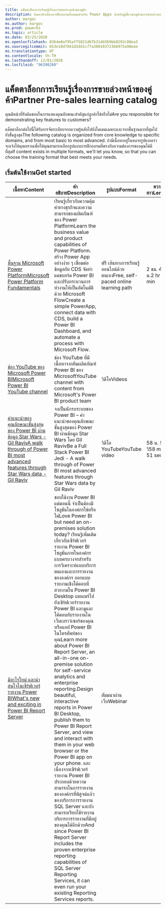 ```yaml
---
title: แค็ตตาล็อกการเรียนรู้เรื่องการขายล่วงหน้าของคู่ค้า
description: ค้นหาตัวเลือกการฝึกอบรมทั้งหมดสำหรับ Power Apps สำหรับผู้เชี่ยวชาญด้านการขายล่วงหน้า ตั้งแต่ขั้นพื้นฐานไปจนถึงขั้นสูงที่สุด
author: margoc
ms.author: margoc
ms.prod: powerbi
ms.topic: article
ms.date: 03/25/2020
ms.openlocfilehash: 8364e0a795aff5821d67b314b569bb0292c80ea3
ms.sourcegitcommit: 653e18d7041d3dd1cf7a38010372366975a98eae
ms.translationtype: HT
ms.contentlocale: th-TH
ms.lasthandoff: 12/01/2020
ms.locfileid: "96398280"
---
```

# <a name="partner-pre-sales-learning-catalog"></a><span data-ttu-id="a8c8a-103">แค็ตตาล็อกการเรียนรู้เรื่องการขายล่วงหน้าของคู่ค้า</span><span class="sxs-lookup"><span data-stu-id="a8c8a-103">Partner Pre-sales learning catalog</span></span>

<span data-ttu-id="a8c8a-104">คุณมีหน้าที่รับผิดชอบในการแสดงคุณลักษณะสำคัญแก่ลูกค้าใช่หรือไม่</span><span class="sxs-lookup"><span data-stu-id="a8c8a-104">Are you responsible for demonstrating key features to customers?</span></span> 

<span data-ttu-id="a8c8a-105">แค็ตตาล็อกต่อไปนี้ได้รับการจัดระเบียบจากความรู้หลักไปยังโดเมนเฉพาะและจากพื้นฐานมากที่สุดไปยังขั้นสูงสุด</span><span class="sxs-lookup"><span data-stu-id="a8c8a-105">The following catalog is organized from core knowledge to specific domains, and from most basic to most advanced.</span></span> <span data-ttu-id="a8c8a-106">ถ้ามีเนื้อหาอยู่ในหลายรูปแบบเราจะแจ้งให้คุณทราบเพื่อให้คุณสามารถเลือกรูปแบบการฝึกอบรมที่ตรงกับความต้องการของคุณได้ดีที่สุด</span><span class="sxs-lookup"><span data-stu-id="a8c8a-106">If content exists in multiple formats, we'll let you know, so that you can choose the training format that best meets your needs.</span></span>

## <a name="get-started"></a><span data-ttu-id="a8c8a-107">เริ่มต้นใช้งาน<a name="get-started"></a></span><span class="sxs-lookup"><span data-stu-id="a8c8a-107">Get started<a name="get-started"></a></span></span>
| <span data-ttu-id="a8c8a-108">เนื้อหา</span><span class="sxs-lookup"><span data-stu-id="a8c8a-108">Content</span></span>  | <span data-ttu-id="a8c8a-109">คำอธิบาย</span><span class="sxs-lookup"><span data-stu-id="a8c8a-109">Description</span></span> | <span data-ttu-id="a8c8a-110">รูปแบบ</span><span class="sxs-lookup"><span data-stu-id="a8c8a-110">Format</span></span>  | <span data-ttu-id="a8c8a-111">ความยาว</span><span class="sxs-lookup"><span data-stu-id="a8c8a-111">Length</span></span>   |
|-------------------------------------------------------------------------------------------------------------------------------------|-------------------------------------------------------------------------------------------------------------------------------------------------------------------------------------------------------------------------------------------------------------------------------------------------------------------------------------------------------------------------------------------------------------------------------------------------------------------------------------------------------------------------------------------------------------------|---------------------------------------|-------------|
| [<span data-ttu-id="a8c8a-112">พื้นฐาน Microsoft Power Platform</span><span class="sxs-lookup"><span data-stu-id="a8c8a-112">Microsoft Power Platform Fundamentals</span></span>](/learn/paths/power-plat-fundamentals/)   | <span data-ttu-id="a8c8a-113">เรียนรู้เกี่ยวกับความคุ้มค่าทางธุรกิจและความสามารถของผลิตภัณฑ์ของ Power Platform</span><span class="sxs-lookup"><span data-stu-id="a8c8a-113">Learn the business value and product capabilities of Power Platform.</span></span> <span data-ttu-id="a8c8a-114">สร้าง Power App อย่างง่าย ๆ เชื่อมต่อข้อมูลกับ CDS จัดทำแดชบอร์ด Power BI และปรับกระบวนการทำงานให้เป็นอัตโนมัติด้วย Microsoft Flow</span><span class="sxs-lookup"><span data-stu-id="a8c8a-114">Create a simple PowerApp, connect data with CDS, build a Power BI Dashboard, and automate a process with Microsoft Flow.</span></span>   | <span data-ttu-id="a8c8a-115">ฟรี เส้นทางการเรียนรู้ออนไลน์ด้วยตนเอง</span><span class="sxs-lookup"><span data-stu-id="a8c8a-115">Free, self-paced online learning path</span></span> | <span data-ttu-id="a8c8a-116">2 ชม. 42 น.</span><span class="sxs-lookup"><span data-stu-id="a8c8a-116">2 hr 42 min</span></span>   |
| [<span data-ttu-id="a8c8a-117">ช่อง YouTube ของ Microsoft Power BI</span><span class="sxs-lookup"><span data-stu-id="a8c8a-117">Microsoft Power BI YouTube channel</span></span>](https://www.youtube.com/user/mspowerbi/videos)                                                 | <span data-ttu-id="a8c8a-118">ช่อง YouTube ที่มีเนื้อหาจากทีมผลิตภัณฑ์ Power BI ของ Microsoft</span><span class="sxs-lookup"><span data-stu-id="a8c8a-118">YouTube channel with content from Microsoft's Power BI product team</span></span>  | <span data-ttu-id="a8c8a-119">วิดีโอ</span><span class="sxs-lookup"><span data-stu-id="a8c8a-119">Videos</span></span> |             |
| [<span data-ttu-id="a8c8a-120">คำแนะนำของคุณลักษณะขั้นสูงสุดของ Power BI ผ่านข้อมูล Star Wars - Gil Raviv</span><span class="sxs-lookup"><span data-stu-id="a8c8a-120">A walk through of Power BI most advanced features through Star Wars data - Gil Raviv</span></span>](https://www.youtube.com/watch?v=r0Qk5V8dvgg) | <span data-ttu-id="a8c8a-121">จงเป็นนักรบระบบของ Power BI – คำแนะนำของคุณลักษณะขั้นสูงสุดของ Power BI ผ่านข้อมูล Star Wars โดย Gil Raviv</span><span class="sxs-lookup"><span data-stu-id="a8c8a-121">Be a Full Stack Power BI Jedi - A walk through of Power BI most advanced features through Star Wars data by Gil Raviv</span></span>  | <span data-ttu-id="a8c8a-122">วิดีโอ YouTube</span><span class="sxs-lookup"><span data-stu-id="a8c8a-122">YouTube video</span></span>   | <span data-ttu-id="a8c8a-123">58 น. 51 วิ</span><span class="sxs-lookup"><span data-stu-id="a8c8a-123">58 min 51 sec</span></span> |
| [<span data-ttu-id="a8c8a-124">มีอะไรใหม่ และน่าสนใจในเซิร์ฟเวอร์รายงาน Power BI</span><span class="sxs-lookup"><span data-stu-id="a8c8a-124">What's new and exciting in Power BI Report Server</span></span>](https://info.microsoft.com/whats-new-powerbi-report-server-ondemand.html)       | <span data-ttu-id="a8c8a-125">ชอบใช้งาน Power BI แต่ตอนนี้ จำเป็นต้องมีโซลูชันในองค์กรใช่หรือไม่</span><span class="sxs-lookup"><span data-stu-id="a8c8a-125">Love Power BI but need an on-premises solution today?</span></span> <span data-ttu-id="a8c8a-126">เรียนรู้เพิ่มเติมเกี่ยวกับเซิร์ฟเวอร์รายงาน Power BI โซลูชันภายในองค์กรแบบครบวงจรสำหรับการวิเคราะห์แบบบริการตนเองและการรายงานขององค์กร ออกแบบรายงานเชิงโต้ตอบที่สวยงามใน Power BI Desktop เผยแพร่ไปยังเซิร์ฟเวอร์รายงาน Power BI และดูและโต้ตอบกับรายงานในเว็บเบราว์เซอร์ของคุณหรือแอป Power BI ในโทรศัพท์ของคุณ</span><span class="sxs-lookup"><span data-stu-id="a8c8a-126">Learn more about Power BI Report Server, an all-in-one on-premise solution for self-service analytics and enterprise reporting.Design beautiful, interactive reports in Power BI Desktop, publish them to Power BI Report Server, and view and interact with them in your web browser or the Power BI app on your phone.</span></span> <span data-ttu-id="a8c8a-127">และเนื่องจากเซิร์ฟเวอร์รายงาน Power BI ประกอบด้วยความสามารถในการรายงานขององค์กรที่พิสูจน์แล้วของบริการการรายงาน SQL Server และยังสามารถเรียกใช้รายงานบริการการรายงานที่มีอยู่ของคุณได้อีกด้วย</span><span class="sxs-lookup"><span data-stu-id="a8c8a-127">And since Power BI Report Server includes the proven enterprise reporting capabilities of SQL Server Reporting Services, it can even run your existing Reporting Services reports.</span></span> | <span data-ttu-id="a8c8a-128">สัมมนาผ่านเว็บ</span><span class="sxs-lookup"><span data-stu-id="a8c8a-128">Webinar</span></span>   |             |